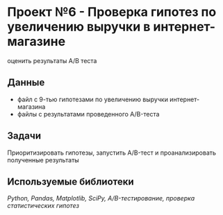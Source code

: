# Проект №6 - Проверка гипотез по увеличению выручки в интернет-магазине
оценить результаты A/B теста


## Данные

- файл с 9-тью гипотезами по увеличению выручки интернет-магазина
- файлы с результатами проведенного А/B-теста

## Задачи

Приоритизировать гипотезы, запустить A/B-тест и проанализировать полученные результаты

## Используемые библиотеки
*Python, Pandas, Matplotlib, SciPy, A/B-тестирование, проверка статистических гипотез*
